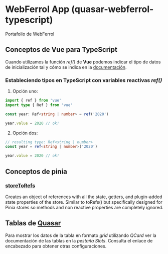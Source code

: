 # WebFerrol App (quasar-webferrol-typescript)

Portafolio de WebFerrol

## Conceptos de Vue para TypeScript

Cuando utilizamos la función *ref()* de **Vue** podemos indicar el tipo de datos de inicialización tal y cómo se indica en la [documentación](https://vuejs.org/guide/typescript/composition-api.html#typing-ref).

### Estableciendo tipos en __TypeScript__ con variables reactivas _ref()_

1. Opción uno:
```TypeScript
import { ref } from 'vue'
import type { Ref } from 'vue'

const year: Ref<string | number> = ref('2020')

year.value = 2020 // ok!
```

2. Opción dos:
```TypeScript
// resulting type: Ref<string | number>
const year = ref<string | number>('2020')

year.value = 2020 // ok!
```

## Conceptos de pinia

### [storeToRefs](https://pinia.vuejs.org/api/modules/pinia.html#storetorefs)

Creates an object of references with all the state, getters, and plugin-added state properties of the store. Similar to toRefs() but specifically designed for Pinia stores so methods and non reactive properties are completely ignored.

## Tablas de [Quasar](https://quasar.dev/vue-components/table#qtable-api)

Para mostrar los datos de la tabla en formato _grid_ utilizando _QCard_ ver la documentación de las tablas en la _pestaña Slots_. Consulta el enlace de encabezado para obtener otras configuraciones.
